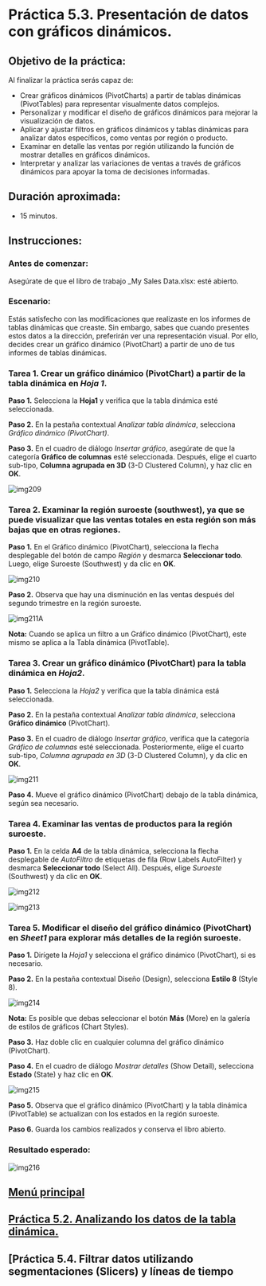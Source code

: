 # Práctica 5.3. Presentación de datos con gráficos dinámicos.

## Objetivo de la práctica:

Al finalizar la práctica serás capaz de:

- Crear gráficos dinámicos (PivotCharts) a partir de tablas dinámicas (PivotTables) para representar visualmente datos complejos. <br>
- Personalizar y modificar el diseño de gráficos dinámicos para mejorar la visualización de datos. <br>
- Aplicar y ajustar filtros en gráficos dinámicos y tablas dinámicas para analizar datos específicos, como ventas por región o producto. <br>
- Examinar en detalle las ventas por región utilizando la función de mostrar detalles en gráficos dinámicos. <br>
- Interpretar y analizar las variaciones de ventas a través de gráficos dinámicos para apoyar la toma de decisiones informadas.

## Duración aproximada:
- 15 minutos.

## Instrucciones:

### Antes de comenzar:

Asegúrate de que el libro de trabajo _My Sales Data.xlsx: esté abierto.

### Escenario:

Estás satisfecho con las modificaciones que realizaste en los informes de tablas dinámicas que creaste. Sin embargo, sabes que cuando presentes estos datos a la dirección, preferirán ver una representación visual. Por ello, decides crear un gráfico dinámico (PivotChart) a partir de uno de tus informes de tablas dinámicas.

### Tarea 1. Crear un gráfico dinámico (PivotChart) a partir de la tabla dinámica en _Hoja 1_.

**Paso 1.** Selecciona la **Hoja1** y verifica que la tabla dinámica esté seleccionada.

**Paso 2.** En la pestaña contextual _Analizar tabla dinámica_, selecciona _Gráfico dinámico (PivotChart)_.

**Paso 3.** En el cuadro de diálogo _Insertar gráfico_, asegúrate de que la categoría **Gráfico de columnas** esté seleccionada. Después, elige el cuarto sub-tipo, **Columna agrupada en 3D** (3-D Clustered Column), y haz clic en **OK**.

![img209](../images/img209.png)

### Tarea 2. Examinar la región suroeste (southwest), ya que se puede visualizar que las ventas totales en esta región son más bajas que en otras regiones.

**Paso 1.** En el Gráfico dinámico (PivotChart), selecciona la flecha desplegable del botón de campo _Región_ y desmarca **Seleccionar todo**. Luego, elige Suroeste (Southwest) y da clic en **OK**.

![img210](../images/img210.png)

**Paso 2.** Observa que hay una disminución en las ventas después del segundo trimestre en la región suroeste.

![img211A](../images/img211A.png)

**Nota:** Cuando se aplica un filtro a un Gráfico dinámico (PivotChart), este mismo se aplica a la Tabla dinámica (PivotTable).

### Tarea 3. Crear un gráfico dinámico (PivotChart) para la tabla dinámica en _Hoja2_.

**Paso 1.** Selecciona la _Hoja2_ y verifica que la tabla dinámica está seleccionada.

**Paso 2.** En la pestaña contextual _Analizar tabla dinámica_, selecciona **Gráfico dinámico** (PivotChart).

**Paso 3.** En el cuadro de diálogo _Insertar gráfico_, verifica que la categoría _Gráfico de columnas_ esté seleccionada. Posteriormente, elige el cuarto sub-tipo, _Columna agrupada en 3D_ (3-D Clustered Column), y da clic en **OK**.

![img211](../images/img211.png)

**Paso 4.** Mueve el gráfico dinámico (PivotChart) debajo de la tabla dinámica, según sea necesario.

### Tarea 4. Examinar las ventas de productos para la región suroeste.

**Paso 1.** En la celda **A4** de la tabla dinámica, selecciona la flecha desplegable de _AutoFiltro_ de etiquetas de fila (Row Labels AutoFilter) y desmarca **Seleccionar todo** (Select All). Después, elige _Suroeste_ (Southwest) y da clic en **OK**.

![img212](../images/img212.png)

![img213](../images/img213.png)

### Tarea 5. Modificar el diseño del gráfico dinámico (PivotChart) en _Sheet1_ para explorar más detalles de la región suroeste.

**Paso 1.** Dirígete la _Hoja1_ y selecciona el gráfico dinámico (PivotChart), si es necesario.

**Paso 2.** En la pestaña contextual Diseño (Design), selecciona **Estilo 8** (Style 8).

![img214](../images/img214.png)

**Nota:** Es posible que debas seleccionar el botón **Más** (More) en la galería de estilos de gráficos (Chart Styles).

**Paso 3.** Haz doble clic en cualquier columna del gráfico dinámico (PivotChart).

**Paso 4.** En el cuadro de diálogo _Mostrar detalles_ (Show Detail), selecciona **Estado** (State) y haz clic en **OK**.

![img215](../images/img215.png)

**Paso 5.** Observa que el gráfico dinámico (PivotChart) y la tabla dinámica (PivotTable) se actualizan con los estados en la región suroeste.

**Paso 6.** Guarda los cambios realizados y conserva el libro abierto.

### Resultado esperado:

![img216](../images/img216.png)

## [Menú principal](../README.md)

## [Práctica 5.2. Analizando los datos de la tabla dinámica.](../Capítulo5/README_5.2.md)

## [Práctica 5.4. Filtrar datos utilizando segmentaciones (Slicers) y líneas de tiempo 
